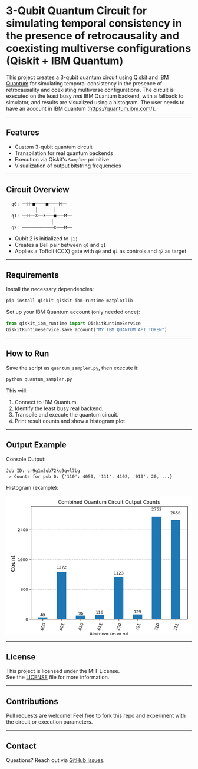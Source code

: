 # 3-Qubit Quantum Circuit for simulating temporal consistency in the presence of retrocausality and coexisting multiverse configurations (Qiskit + IBM Quantum)
 
This project creates a 3-qubit quantum circuit using [Qiskit](https://qiskit.org/) and [IBM Quantum](https://quantum-computing.ibm.com/) for simulating temporal consistency in the presence of retrocausality and coexisting multiverse configurations. The circuit is executed on the least busy *real* IBM Quantum backend, with a fallback to simulator, and results are visualized using a histogram. The user needs to have an account in IBM quantum (https://quantum.ibm.com/). 

---

## Features

-  Custom 3-qubit quantum circuit
-  Transpilation for real quantum backends
-  Execution via Qiskit's `Sampler` primitive
-  Visualization of output bitstring frequencies

---

## Circuit Overview

```plaintext
  q0: ──H─■────■────M──
           │      │
  q1: ──H──X──X───■───M──
                 │
  q2: ────────────X───M──
```

- Qubit 2 is initialized to `|1⟩`
- Creates a Bell pair between `q0` and `q1`
- Applies a Toffoli (CCX) gate with `q0` and `q1` as controls and `q2` as target

---

## Requirements

Install the necessary dependencies:

```bash
pip install qiskit qiskit-ibm-runtime matplotlib
```

Set up your IBM Quantum account (only needed once):

```python
from qiskit_ibm_runtime import QiskitRuntimeService
QiskitRuntimeService.save_account("MY_IBM_QUANTUM_API_TOKEN")
```

---

## How to Run

Save the script as `quantum_sampler.py`, then execute it:

```bash
python quantum_sampler.py
```

This will:
1. Connect to IBM Quantum.
2. Identify the least busy real backend.
3. Transpile and execute the quantum circuit.
4. Print result counts and show a histogram plot.

---

## Output Example

Console Output:
```text
Job ID: cr9g1m3qb72kq9qvl7bg
 > Counts for pub 0: {'110': 4050, '111': 4102, '010': 20, ...}
```

Histogram (example):

![Quantum Histogram](example_histogram.png)

---

## License

This project is licensed under the MIT License.  
See the [LICENSE](LICENSE) file for more information.

---

## Contributions

Pull requests are welcome! Feel free to fork this repo and experiment with the circuit or execution parameters.

---

## Contact

Questions? Reach out via [GitHub Issues](https://github.com/your-username/your-repo/issues).
